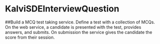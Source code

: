 # KalviSDEInterviewQuestion

##Build a MCQ test taking service. Define a test with a collection of MCQs. On the web service, a candidate is presented with the test, provides answers, and submits. On submission the service gives the candidate the score from their session.
